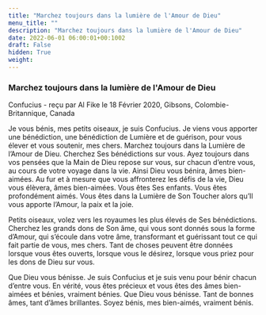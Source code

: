 ```yaml
---
title: "Marchez toujours dans la lumière de l'Amour de Dieu"
menu_title: ""
description: "Marchez toujours dans la lumière de l'Amour de Dieu"
date: 2022-06-01 06:00:01+00:1002
draft: False
hidden: True
weight:
---
```

### Marchez toujours dans la lumière de l'Amour de Dieu

Confucius - reçu par Al Fike le 18 Février 2020, Gibsons, Colombie-Britannique, Canada

Je vous bénis, mes petits oiseaux, je suis Confucius. Je viens vous apporter une bénédiction, une bénédiction de Lumière et de guérison, pour vous élever et vous soutenir, mes chers. Marchez toujours dans la Lumière de l’Amour de Dieu. Cherchez Ses bénédictions sur vous. Ayez toujours dans vos pensées que la Main de Dieu repose sur vous, sur chacun d’entre vous, au cours de votre voyage dans la vie. Ainsi Dieu vous bénira, âmes bien-aimées. Au fur et à mesure que vous affronterez les défis de la vie, Dieu vous élèvera, âmes bien-aimées. Vous êtes Ses enfants. Vous êtes profondément aimés. Vous êtes dans la Lumière de Son Toucher alors qu’Il vous apporte l’Amour, la paix et la joie.

Petits oiseaux, volez vers les royaumes les plus élevés de Ses bénédictions. Cherchez les grands dons de Son âme, qui vous sont donnés sous la forme d’Amour, qui s’écoule dans votre âme, transformant et guérissant tout ce qui fait partie de vous, mes chers. Tant de choses peuvent être données lorsque vous êtes ouverts, lorsque vous le désirez, lorsque vous priez pour les dons de Dieu sur vous.

Que Dieu vous bénisse. Je suis Confucius et je suis venu pour bénir chacun d’entre vous. En vérité, vous êtes précieux et vous êtes des âmes bien-aimées et bénies, vraiment bénies. Que Dieu vous bénisse. Tant de bonnes âmes, tant d’âmes brillantes. Soyez bénis, mes bien-aimés, vraiment bénis.
